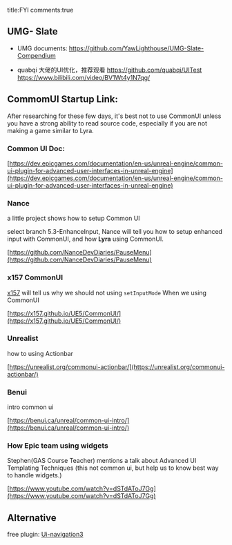 title:FYI
comments:true



## UMG- Slate

- UMG documents:
https://github.com/YawLighthouse/UMG-Slate-Compendium

- quabqi 大佬的UI优化，推荐观看
https://github.com/quabqi/UITest
https://www.bilibili.com/video/BV1Wt4y1N7qg/








## CommomUI Startup Link:

After researching for these few days, it's best not to use CommonUI unless you have a strong ability to read source code, especially if you are not making a game similar to Lyra.
 

### Common UI Doc:
[https://dev.epicgames.com/documentation/en-us/unreal-engine/common-ui-plugin-for-advanced-user-interfaces-in-unreal-engine](https://dev.epicgames.com/documentation/en-us/unreal-engine/common-ui-plugin-for-advanced-user-interfaces-in-unreal-engine) 


### Nance
a little project shows how to setup Common UI 

select branch 5.3-EnhanceInput, Nance will tell you how to setup enhanced input with CommonUI, and how **Lyra** using CommonUI.

[https://github.com/NanceDevDiaries/PauseMenu](https://github.com/NanceDevDiaries/PauseMenu)  

### x157 CommonUI
[x157](https://x157.github.io/UE5/LyraStarterGame/Tutorials/How-to-Take-Control-of-the-Mouse) will tell us why we should not using `setInputMode` When we using CommonUI

[https://x157.github.io/UE5/CommonUI/](https://x157.github.io/UE5/CommonUI/)

### Unrealist
how to using Actionbar

[https://unrealist.org/commonui-actionbar/](https://unrealist.org/commonui-actionbar/)

### Benui
intro common ui

[https://benui.ca/unreal/common-ui-intro/](https://benui.ca/unreal/common-ui-intro/)



### How Epic team using widgets
Stephen(GAS Course Teacher) mentions a talk about Advanced UI Templating Techniques (this not common ui, but help us to know best way to handle widgets.)


[https://www.youtube.com/watch?v=dSTdAToJ7Gg](https://www.youtube.com/watch?v=dSTdAToJ7Gg)


## Alternative
free plugin: [Ui-navigation3](https://www.unrealengine.com/marketplace/en-US/product/ui-navigation-3)